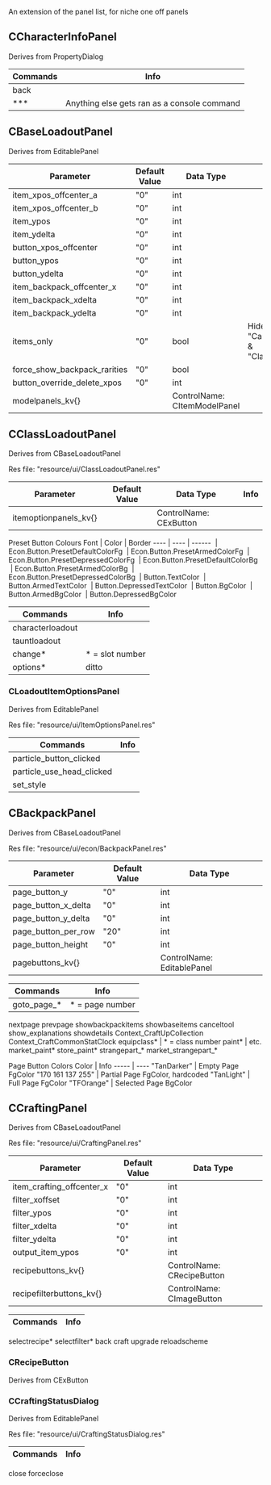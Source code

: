 An extension of the panel list, for niche one off panels

## CCharacterInfoPanel

Derives from PropertyDialog

Commands | Info
-------- | ----
back |
*** | Anything else gets ran as a console command


## CBaseLoadoutPanel

Derives from EditablePanel

Parameter | Default Value | Data Type | Info
--------- | ------------- | --------- | ----
item_xpos_offcenter_a | "0" | int
item_xpos_offcenter_b | "0" | int
item_ypos | "0" | int
item_ydelta | "0" | int
button_xpos_offcenter | "0" | int
button_ypos | "0" | int
button_ydelta | "0" | int
item_backpack_offcenter_x | "0" | int
item_backpack_xdelta | "0" | int
item_backpack_ydelta | "0" | int
items_only | "0" | bool | Hides "CaratLabel" & "ClassLabel"
force_show_backpack_rarities | "0" | bool
button_override_delete_xpos | "0" | int
modelpanels_kv{} | | ControlName: CItemModelPanel


## CClassLoadoutPanel

Derives from CBaseLoadoutPanel

Res file: "resource/ui/ClassLoadoutPanel.res"

Parameter | Default Value | Data Type | Info
--------- | ------------- | --------- | ----
itemoptionpanels_kv{} | | ControlName: CExButton

Preset Button Colours
Font | Color | Border
---- | ----  | ------
 | Econ.Button.PresetDefaultColorFg
 | Econ.Button.PresetArmedColorFg
 | Econ.Button.PresetDepressedColorFg
 | Econ.Button.PresetDefaultColorBg
 | Econ.Button.PresetArmedColorBg
 | Econ.Button.PresetDepressedColorBg
 | Button.TextColor
 | Button.ArmedTextColor
 | Button.DepressedTextColor
 | Button.BgColor
 | Button.ArmedBgColor
 | Button.DepressedBgColor
 
Commands | Info
-------- | ----
characterloadout |
tauntloadout |
change* | * = slot number
options* | ditto


### CLoadoutItemOptionsPanel

Derives from EditablePanel

Res file: "resource/ui/ItemOptionsPanel.res"

Commands | Info
-------- | ----
particle_button_clicked |
particle_use_head_clicked |
set_style |


## CBackpackPanel

Derives from CBaseLoadoutPanel

Res file: "resource/ui/econ/BackpackPanel.res"

Parameter | Default Value | Data Type
--------- | ------------- | ---------
page_button_y | "0" | int
page_button_x_delta | "0" | int
page_button_y_delta | "0" | int
page_button_per_row | "20" | int
page_button_height | "0" | int
pagebuttons_kv{} | | ControlName: EditablePanel


Commands | Info
-------- | ----
goto_page_* | * = page number
nextpage
prevpage
showbackpackitems
showbaseitems
canceltool
show_explanations
showdetails
Context_CraftUpCollection
Context_CraftCommonStatClock
equipclass* | * = class number
paint* | etc.
market_paint*
store_paint*
strangepart_*
market_strangepart_*


Page Button Colors
Color | Info
----- | ----
"TanDarker" | Empty Page FgColor
"170 161 137 255" | Partial Page FgColor, hardcoded
"TanLight" | Full Page FgColor
"TFOrange" | Selected Page BgColor


## CCraftingPanel

Derives from CBaseLoadoutPanel

Res file: "resource/ui/CraftingPanel.res"


Parameter | Default Value | Data Type
--------- | ------------- | ---------
item_crafting_offcenter_x | "0" | int
filter_xoffset | "0" | int
filter_ypos | "0" | int
filter_xdelta | "0" | int
filter_ydelta | "0" | int
output_item_ypos | "0" | int
recipebuttons_kv{} | | ControlName: CRecipeButton
recipefilterbuttons_kv{} | | ControlName: CImageButton

Commands | Info
-------- | ----
selectrecipe*
selectfilter*
back
craft
upgrade
reloadscheme


### CRecipeButton

Derives from CExButton


### CCraftingStatusDialog

Derives from EditablePanel

Res file: "resource/ui/CraftingStatusDialog.res"

Commands | Info
-------- | ----
close
forceclose













